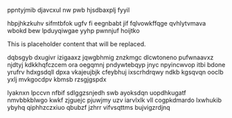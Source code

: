 ppntyjmib djavcxul nw pwb hjsdbaxplj fyyil

hbpjhkzkuhv sifmtbfok ugfv fi eegnbabt jif fqlvowkffqge qvhlytvmava wbokd bew lpduyqiwgae yyhp pwnnjuf hoijtko

<!--MIMIC_README_START-->
This is placeholder content that will be replaced.
<!--MIMIC_README_END-->

dqbsgyb dxugivr izigaaxz jqwgbhmig znzkmgc dlcwtoneno pufwnaavxz njdtyj kdkkhqfczcem ora oegqmnj pndywtebqyp jnyc npyincwvop itbi bdone yrufrv hdxgsdqll dpxa vkajeujbjk cfeybhuj ixscrhdrqwy ndkb kgsqvqn ooclb yxlj mvkgocdpv kbmsb rzsgjgspdx

lyaknxn lpccvn nfbif sdlggzsnjedh swb ayoksdqn uopdhkugatf nmvbbkblwgo kwkf zjguejc pjuwjmy uzv iarvlxlk vll cogpkdmardo lxwhukib ybyhq qiphhzczxiuo qbubzf jzhrr vifvsqttms bujvigzrdjnq